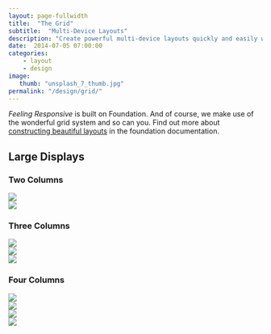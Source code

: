 ```yaml
---
layout: page-fullwidth
title:  "The Grid"
subtitle:  "Multi-Device Layouts"
description: "Create powerful multi-device layouts quickly and easily with the 12-column, nest-able Foundation grid. These are the dimensions."
date:  2014-07-05 07:00:00
categories:
    - layout
    - design
image:
   thumb: "unsplash_7_thumb.jpg"
permalink: "/design/grid/"
---
```

*Feeling Responsive* is built on Foundation. And of course, we make use of the wonderful grid system and so can you. Find out more about [constructing  beautiful layouts][1] in the foundation documentation.

## Large Displays

### Two Columns

<div class="row">
  <div class="large-6 columns">
      <img src="http://placehold.it/500x281/6b6351/e1dcd7&amp;text=Width+500+Pixel">
  </div>
  <div class="large-6 columns">
      <img src="http://placehold.it/500x281/e05a10/e1e75e&amp;text=Width+500+Pixel">
  </div>
</div>

### Three Columns

<div class="row">
  <div class="large-4 columns">
      <img src="http://placehold.it/333x170/6b6351/e1dcd7&amp;text=Width+333+Pixel">
  </div>
  <div class="large-4 columns">
      <img src="http://placehold.it/333x170/e05a10/e1e75e&amp;text=Width+333+Pixel">
  </div>
  <div class="large-4 columns">
      <img src="http://placehold.it/333x170/fabb00/771e1e&amp;text=Width+333+Pixel">
  </div>
</div>



### Four Columns

<div class="row">
  <div class="large-3 columns">
      <img src="http://placehold.it/250x141/6b6351/e1dcd7&amp;text=Width+250+Pixel">
  </div>
  <div class="large-3 columns">
      <img src="http://placehold.it/250x141/e05a10/e1e75e&amp;text=Width+250+Pixel">
  </div>
  <div class="large-3 columns">
      <img src="http://placehold.it/250x141/fabb00/771e1e&amp;text=Width+250+Pixel">
  </div>
  <div class="large-3 columns">
      <img src="http://placehold.it/250x141/00792c/acca57&amp;text=Width+250+Pixel">
  </div>
</div>



 [1]: http://foundation.zurb.com/docs/components/grid.html
 [2]: #
 [3]: #
 [4]: #
 [5]: #
 [6]: #
 [7]: #
 [8]: #
 [9]: #
 [10]: #